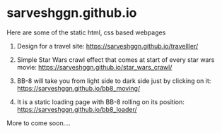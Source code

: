 # sarveshggn.github.io

Here are some of the static html, css based webpages

1) Design for a travel site: https://sarveshggn.github.io/travelller/

2) Simple Star Wars crawl effect that comes at start of every star wars movie: https://sarveshggn.github.io/star_wars_crawl/

3) BB-8 will take you from light side to dark side just by clicking on it: https://sarveshggn.github.io/bb8_moving/

4) It is a static loading page with BB-8 rolling on its position: https://sarveshggn.github.io/bb8_loader/

More to come soon....
